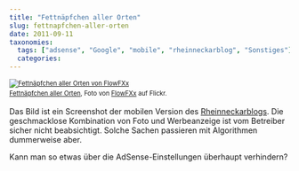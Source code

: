 ```yaml
---
title: "Fettnäpfchen aller Orten"
slug: fettnapfchen-aller-orten
date: 2011-09-11
taxonomies:
  tags: ["adsense", "Google", "mobile", "rheinneckarblog", "Sonstiges"]
  categories: 
---
```


<div style="margin: 0 0 10px 0; padding: 0; font-size: 0.8em; line-height: 1.6em;"><a href="http://www.flickr.com/photos/flowfxx/6135860453/" title="Fettnäpfchen aller Orten"><img src="http://farm7.static.flickr.com/6161/6135860453_69621800c1.jpg" alt="Fettnäpfchen aller Orten von FlowFXx"></a><br><span style="margin: 0;"><a href="http://www.flickr.com/photos/flowfxx/6135860453/">Fettnäpfchen aller Orten</a>, Foto von <a href="http://www.flickr.com/photos/flowfxx/">FlowFXx</a> auf Flickr.</span></div>

Das Bild ist ein Screenshot der mobilen Version des <a href="http://rheinneckarblog.de/2011/09/09/das-rhein-neckar-fernsehen-zeigt-ungeschnitte-opferbilder-und-diskreditiert-sich-damit-zum-trash-tv/" title="Der betreffende Artikel im Rheinneckarblog.">Rheinneckarblogs</a>. Die geschmacklose Kombination von Foto und Werbeanzeige ist vom Betreiber sicher nicht beabsichtigt. Solche Sachen passieren mit Algorithmen dummerweise aber.

Kann man so etwas über die AdSense-Einstellungen überhaupt verhindern?